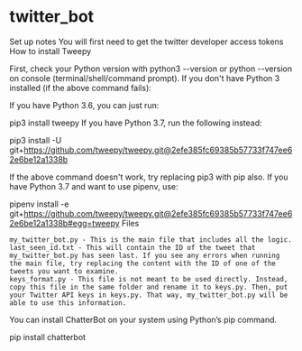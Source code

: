 # twitter_bot
Set up notes
You will first need to get the twitter developer access tokens
How to install Tweepy

First, check your Python version with python3 --version or python --version on console (terminal/shell/command prompt).
If you don't have Python 3 installed (if the above command fails):

If you have Python 3.6, you can just run:

pip3 install tweepy
If you have Python 3.7, run the following instead:

pip3 install -U git+https://github.com/tweepy/tweepy.git@2efe385fc69385b57733f747ee62e6be12a1338b

If the above command doesn't work, try replacing pip3 with pip also.
If you have Python 3.7 and want to use pipenv, use:

pipenv install -e git+https://github.com/tweepy/tweepy.git@2efe385fc69385b57733f747ee62e6be12a1338b#egg=tweepy
Files

    my_twitter_bot.py - This is the main file that includes all the logic.
    last_seen_id.txt - This will contain the ID of the tweet that my_twitter_bot.py has seen last. If you see any errors when running the main file, try replacing the content with the ID of one of the tweets you want to examine.
    keys_format.py - This file is not meant to be used directly. Instead, copy this file in the same folder and rename it to keys.py. Then, put your Twitter API keys in keys.py. That way, my_twitter_bot.py will be able to use this information.

You can install ChatterBot on your system using Python’s pip command.

pip install chatterbot



